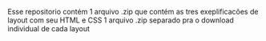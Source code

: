 Esse repositorio contém 
1 arquivo .zip que contém as tres exeplificacões de layout com seu HTML e CSS 
1 arquivo .zip separado pra o download individual de cada layout 
